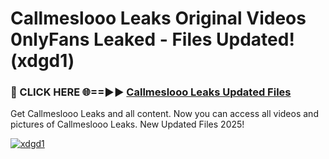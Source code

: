 # Callmeslooo Leaks Original Videos 0nlyFans Leaked - Files Updated! (xdgd1)

<h3>🔴 CLICK HERE 🌐==►► <a href="https://tinyurl.com/3hn5wdd3" rel="nofollow">Callmeslooo Leaks Updated Files</a></h3>

Get Callmeslooo Leaks and all content. Now you can access all videos and pictures of Callmeslooo Leaks. New Updated Files 2025!

[![xdgd1](https://i.imgur.com/4HnBqBT.gif)](https://tinyurl.com/3hn5wdd3)
